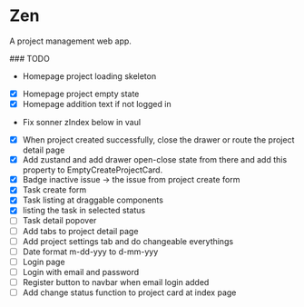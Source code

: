 # Zen

A project management web app.

### TODO

- Homepage project loading skeleton
- [x] Homepage project empty state
- [x] Homepage addition text if not logged in
- Fix sonner zIndex below in vaul
- [x] When project created successfully, close the drawer or route the project detail page
- [x] Add zustand and add drawer open-close state from there and add this property to EmptyCreateProjectCard.
- [x] Badge inactive issue -> the issue from project create form
- [x] Task create form
- [x] Task listing at draggable components
- [x] listing the task in selected status
- [ ] Task detail popover
- [ ] Add tabs to project detail page
- [ ] Add project settings tab and do changeable everythings
- [ ] Date format m-dd-yyy to d-mm-yyy
- [ ] Login page
- [ ] Login with email and password
- [ ] Register button to navbar when email login added
- [ ] Add change status function to project card at index page
